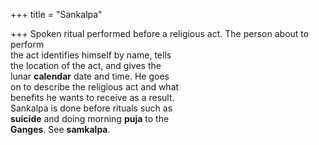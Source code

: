 +++
title = "Sankalpa"

+++
Spoken ritual performed before a religious act. The person about to perform  
the act identifies himself by name, tells  
the location of the act, and gives the  
lunar **calendar** date and time. He goes  
on to describe the religious act and what  
benefits he wants to receive as a result.  
Sankalpa is done before rituals such as  
**suicide** and doing morning **puja** to the  
**Ganges**. See **samkalpa**.